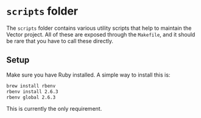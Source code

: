 # `scripts` folder

The `scripts` folder contains various utility scripts that help to
maintain the Vector project. All of these are exposed through the `Makefile`,
and it should be rare that you have to call these directly.

## Setup

Make sure you have Ruby installed. A simple way to install this is:

```bash
brew install rbenv
rbenv install 2.6.3
rbenv global 2.6.3
```

This is currently the only requirement.